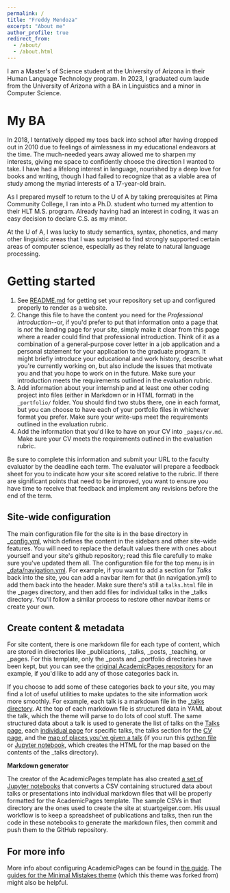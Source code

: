 ```yaml
---
permalink: /
title: "Freddy Mendoza"
excerpt: "About me"
author_profile: true
redirect_from: 
  - /about/
  - /about.html
---
```


I am a Master's of Science student at the University of Arizona in their Human Language Technology program. In 2023, I graduated cum laude from the University of Arizona with a BA in Linguistics and a minor in Computer Science.

My BA
======
In 2018, I tentatively dipped my toes back into school after having dropped out in 2010 due to feelings of aimlessness in my educational endeavors at the time. The much-needed years away allowed me to sharpen my interests, giving me space to confidently choose the direction I wanted to take. I have had a lifelong interest in language, nourished by a deep love for books and writing, though I had failed to recognize that as a viable area of study among the myriad interests of a 17-year-old brain.

As I prepared myself to return to the U of A by taking prerequisites at Pima Community College, I ran into a Ph.D. student who turned my attention to their HLT M.S. program. Already having had an interest in coding, it was an easy decision to declare C.S. as my minor.

At the U of A, I was lucky to study semantics, syntax, phonetics, and many other linguistic areas that I was surprised to find strongly supported certain areas of computer science, especially as they relate to natural language processing. 

Getting started
======
1. See [README.md](https://github.com/uazhlt/professionalGHpages.github.io/blob/main/README.md) for getting set your repository set up and configured properly to render as a website.
1. Change this file to have the content you need for the *Professional introduction*--or, if you'd prefer to put that information onto a page that is *not* the landing page for your site, simply make it clear from this page where a reader could find that professional introduction. Think of it as a combination of a general-purpose cover letter in a job application and a personal statement for your application to the graduate program. It might briefly introduce your educational and work history, describe what you're currently working on, but also include the issues that motivate you and that you hope to work on in the future. Make sure your introduction meets the requirements outlined in the evaluation rubric.
1. Add information about your internship and at least one other coding project into files (either in Markdown or in HTML format) in the `_portfolio/` folder. You should find two stubs there, one in each format, but you can choose to have each of your portfolio files in whichever format you prefer. Make sure your write-ups meet the requirements outlined in the evaluation rubric.
1. Add the information that you'd like to have on your CV into `_pages/cv.md`. Make sure your CV meets the requirements outlined in the evaluation rubric.

Be sure to complete this information and submit your URL to the faculty evaluator by the deadline each term. The evaluator will prepare a feedback sheet for you to indicate how your site scored relative to the rubric. If there are significant points that need to be improved, you want to ensure you have time to receive that feedback and implement any revisions before the end of the term.

Site-wide configuration
------
The main configuration file for the site is in the base directory in [_config.yml](https://github.com/academicpages/academicpages.github.io/blob/master/_config.yml), which defines the content in the sidebars and other site-wide features. You will need to replace the default values there with ones about yourself and your site's github repository; read this file carefully to make sure you've updated them all. The configuration file for the top menu is in [_data/navigation.yml](https://github.com/academicpages/academicpages.github.io/blob/master/_data/navigation.yml). For example, if you want to add a section for *Talks* back into the site, you can add a navbar item for that (in navigation.yml) to add them back into the header. Make sure there's still a `talks.html` file in the _pages directory, and then add files for individual talks in the _talks directory. You'll follow a similar process to restore other navbar items or create your own.

Create content & metadata
------
For site content, there is one markdown file for each type of content, which are stored in directories like _publications, _talks, _posts, _teaching, or _pages. For this template, only the _posts and _portfolio directories have been kept, but you can see the [original AcademicPages repository](https://github.com/academicpages/academicpages.github.io) for an example, if you'd like to add any of those categories back in.

If you choose to add some of these categories back to your site, you may find a lot of useful utilities to make updates to the site information work more smoothly. For example, each talk is a markdown file in the [_talks directory](https://github.com/academicpages/academicpages.github.io/tree/master/_talks). At the top of each markdown file is structured data in YAML about the talk, which the theme will parse to do lots of cool stuff. The same structured data about a talk is used to generate the list of talks on the [Talks page](https://academicpages.github.io/talks), each [individual page](https://academicpages.github.io/talks/2012-03-01-talk-1) for specific talks, the talks section for the [CV page](https://academicpages.github.io/cv), and the [map of places you've given a talk](https://academicpages.github.io/talkmap.html) (if you run this [python file](https://github.com/academicpages/academicpages.github.io/blob/master/talkmap.py) or [Jupyter notebook](https://github.com/academicpages/academicpages.github.io/blob/master/talkmap.ipynb), which creates the HTML for the map based on the contents of the _talks directory).

**Markdown generator**

The creator of the AcademicPages template has also created [a set of Jupyter notebooks](https://github.com/academicpages/academicpages.github.io/tree/master/markdown_generator
) that converts a CSV containing structured data about talks or presentations into individual markdown files that will be properly formatted for the AcademicPages template. The sample CSVs in that directory are the ones used to create the site at stuartgeiger.com. His usual workflow is to keep a spreadsheet of publications and talks, then run the code in these notebooks to generate the markdown files, then commit and push them to the GitHub repository.

For more info
------
More info about configuring AcademicPages can be found in [the guide](https://academicpages.github.io/markdown/). The [guides for the Minimal Mistakes theme](https://mmistakes.github.io/minimal-mistakes/docs/configuration/) (which this theme was forked from) might also be helpful.
